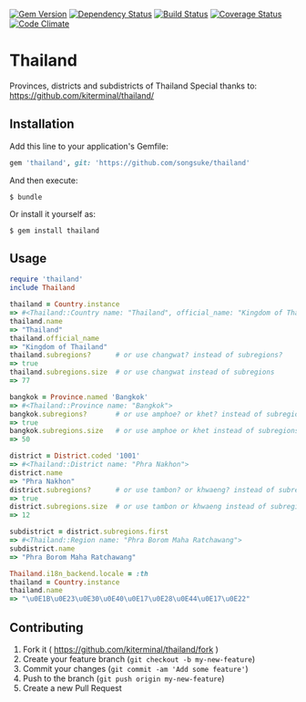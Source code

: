 [![Gem Version](https://badge.fury.io/rb/thailand.svg)](http://badge.fury.io/rb/thailand)
[![Dependency Status](https://gemnasium.com/kiterminal/thailand.svg)](https://gemnasium.com/kiterminal/thailand)
[![Build Status](https://travis-ci.org/kiterminal/thailand.svg?branch=master)](https://travis-ci.org/kiterminal/thailand)
[![Coverage Status](https://coveralls.io/repos/kiterminal/thailand/badge.svg?branch=master)](https://coveralls.io/r/kiterminal/thailand?branch=master)
[![Code Climate](https://codeclimate.com/github/kiterminal/thailand/badges/gpa.svg)](https://codeclimate.com/github/kiterminal/thailand)

# Thailand

Provinces, districts and subdistricts of Thailand
Special thanks to: https://github.com/kiterminal/thailand/

## Installation

Add this line to your application's Gemfile:

```ruby
gem 'thailand', git: 'https://github.com/songsuke/thailand'
```

And then execute:

    $ bundle

Or install it yourself as:

    $ gem install thailand

## Usage

```ruby
require 'thailand'
include Thailand

thailand = Country.instance
=> #<Thailand::Country name: "Thailand", official_name: "Kingdom of Thailand">
thailand.name
=> "Thailand"
thailand.official_name
=> "Kingdom of Thailand"
thailand.subregions?      # or use changwat? instead of subregions?
=> true
thailand.subregions.size  # or use changwat instead of subregions
=> 77

bangkok = Province.named 'Bangkok'
=> #<Thailand::Province name: "Bangkok">
bangkok.subregions?       # or use amphoe? or khet? instead of subregions?
=> true
bangkok.subregions.size   # or use amphoe or khet instead of subregions
=> 50

district = District.coded '1001'
=> #<Thailand::District name: "Phra Nakhon">
district.name
=> "Phra Nakhon"
district.subregions?      # or use tambon? or khwaeng? instead of subregions?
=> true
district.subregions.size  # or use tambon or khwaeng instead of subregions
=> 12

subdistrict = district.subregions.first
=> #<Thailand::Region name: "Phra Borom Maha Ratchawang">
subdistrict.name
=> "Phra Borom Maha Ratchawang"

Thailand.i18n_backend.locale = :th
thailand = Country.instance
thailand.name
=> "\u0E1B\u0E23\u0E30\u0E40\u0E17\u0E28\u0E44\u0E17\u0E22"
```

## Contributing

1. Fork it ( https://github.com/kiterminal/thailand/fork )
2. Create your feature branch (`git checkout -b my-new-feature`)
3. Commit your changes (`git commit -am 'Add some feature'`)
4. Push to the branch (`git push origin my-new-feature`)
5. Create a new Pull Request
